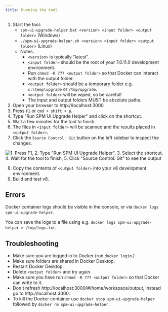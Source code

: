 ```yaml
---
title: Running the tool
---
```


1. Start the tool:
    - `spm-ui-upgrade-helper.bat <version> <input folder> <output folder>` (Windows)
    - `./spm-ui-upgrade-helper.sh <version> <input folder> <output folder>` (Linux)
    - Notes:
        - `<version>` is typically "latest".
        - `<input folder>` should be the root of your 7.0.11.0 development environment.
        - Run `chmod -R 777 <output folder>` so that Docker can interact with the output folder.
        - `<output folder>` should be a temporary folder e.g. `c:\temp\upgrade` or `/tmp/upgrade`.
        - `<output folder>` will be wiped, so be careful!
        - The input and output folders MUST be absolute paths.
2. Open your browser to http://localhost:3000
3. Press `F1` or `cmd + shift + p`.
4. Type "Run SPM UI Upgrade Helper" and click on the shortcut.
5. Wait a few minutes for the tool to finish.
8. The files in `<input folder>` will be scanned and the results placed in `<output folder>`.
7.  Click the `Source Control: Git` button on the left sidebar to inspect the changes.

![1. Press F1, 2. Type "Run SPM UI Upgrade Helper", 3. Select the shortcut, 4. Wait for the tool to finish, 5. Click "Source Control: Git" to see the output](../../images/upgrade-helper.gif "Running the UI Upgrade Helper tool")

8. Copy the contents of `<output folder>` into your v8 development environment.
9. Build and test v8.

## Errors

Docker container logs should be visible in the console, or via `docker logs spm-ui-upgrade-helper`.

You can save the logs to a file using e.g. `docker logs spm-ui-upgrade-helper > /tmp/logs.txt`.

## Troubleshooting

- Make sure you are logged in to Docker (run `docker login`.)
- Make sure folders are shared in Docker Desktop.
- Restart Docker Desktop.
- Delete `<output folder>` and try again.
- Make sure you have run `chmod -R 777 <output folder>` so that Docker can write to it.
- Don't refresh http://localhost:3000/#/home/workspace/output, instead go to http://localhost:3000.
- To kill the Docker container use `docker stop spm-ui-upgrade-helper` followed by `docker rm spm-ui-upgrade-helper`.
